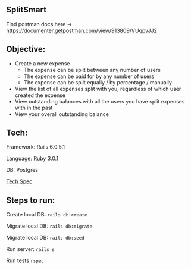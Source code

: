 ## SplitSmart

Find postman docs here -> https://documenter.getpostman.com/view/913809/VUqpvJJ2

## Objective:
- Create a new expense
    - The expense can be split between any number of users
    - The expense can be paid for by any number of users
    - The expense can be split equally / by percentage / manually
- View the list of all expenses split with you, regardless of which user created the
  expense
- View outstanding balances with all the users you have split expenses with in the
  past
- View your overall outstanding balance

## Tech:
Framework: Rails 6.0.5.1

Language: Ruby 3.0.1

DB: Postgres

[Tech Spec](docs/TECH_SPEC.md) 


## Steps to run:

Create local DB: `rails db:create` 

Migrate local DB: `rails db:migrate`

Migrate local DB: `rails db:seed`

Run server: `rails s`

Run tests `rspec`

